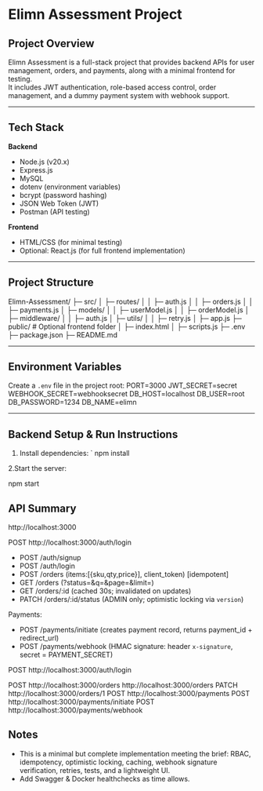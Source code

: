 # Elimn Assessment Project

## Project Overview
Elimn Assessment is a full-stack project that provides backend APIs for user management, orders, and payments, along with a minimal frontend for testing.  
It includes JWT authentication, role-based access control, order management, and a dummy payment system with webhook support.

---

## Tech Stack

**Backend**
- Node.js (v20.x)
- Express.js
- MySQL
- dotenv (environment variables)
- bcrypt (password hashing)
- JSON Web Token (JWT)
- Postman (API testing)

**Frontend**
- HTML/CSS (for minimal testing)
- Optional: React.js (for full frontend implementation)

---

## Project Structure
Elimn-Assessment/
├─ src/
│ ├─ routes/
│ │ ├─ auth.js
│ │ ├─ orders.js
│ │ ├─ payments.js
│ ├─ models/
│ │ ├─ userModel.js
│ │ ├─ orderModel.js
│ ├─ middleware/
│ │ ├─ auth.js
│ ├─ utils/
│ │ ├─ retry.js
│ ├─ app.js
├─ public/ # Optional frontend folder
│ ├─ index.html
│ ├─ scripts.js
├─ .env
├─ package.json
├─ README.md





---

## Environment Variables
Create a `.env` file in the project root:
PORT=3000
JWT_SECRET=secret
WEBHOOK_SECRET=webhooksecret
DB_HOST=localhost
DB_USER=root
DB_PASSWORD=1234
DB_NAME=elimn







---

## Backend Setup & Run Instructions

1. Install dependencies:
`
npm install


2.Start the server:

npm start

## API Summary

http://localhost:3000

POST http://localhost:3000/auth/login

- POST /auth/signup
- POST /auth/login
- POST /orders  (items:[{sku,qty,price}], client_token)  [idempotent]
- GET  /orders  (?status=&q=&page=&limit=)
- GET  /orders/:id  (cached 30s; invalidated on updates)
- PATCH /orders/:id/status  (ADMIN only; optimistic locking via `version`)

Payments:
- POST /payments/initiate  (creates payment record, returns payment_id + redirect_url)
- POST /payments/webhook   (HMAC signature: header `x-signature`, secret = PAYMENT_SECRET)


POST http://localhost:3000/auth/login

 POST http://localhost:3000/orders
 http://localhost:3000/orders
PATCH http://localhost:3000/orders/1
POST http://localhost:3000/payments
POST http://localhost:3000/payments/initiate
POST http://localhost:3000/payments/webhook



## Notes
- This is a minimal but complete implementation meeting the brief: RBAC, idempotency, optimistic locking, caching, webhook signature verification, retries, tests, and a lightweight UI.
- Add Swagger & Docker healthchecks as time allows.

